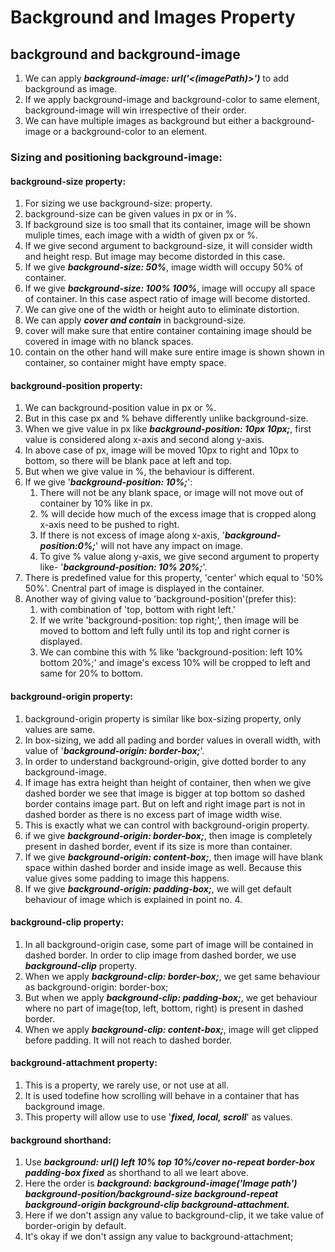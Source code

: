 # Background and Images Property

## background and background-image

1. We can apply **_background-image: url('<(imagePath)>')_** to add background as image.
2. If we apply background-image and background-color to same element, background-image will win irrespective of their order.
3. We can have multiple images as background but either a background-image or a background-color to an element.

### Sizing and positioning background-image:

#### background-size property:

1. For sizing we use background-size: property.
2. background-size can be given values in px or in %.
3. If background size is too small that its container, image will be shown muliple times, each image with a width of given px or %.
4. If we give second argument to background-size, it will consider width and height resp. But image may become distorded in this case.
5. If we give **_background-size: 50%_**, image width will occupy 50% of container.
6. If we give **_background-size: 100% 100%_**, image will occupy all space of container. In this case aspect ratio of image will become distorted.
7. We can give one of the width or height auto to eliminate distortion.
8. We can apply **_cover and contain_** in background-size.
9. cover will make sure that entire container containing image should be covered in image with no blanck spaces.
10. contain on the other hand will make sure entire image is shown shown in container, so container might have empty space.

#### background-position property:

1. We can background-position value in px or %.
2. But in this case px and % behave differently unlike background-size.
3. When we give value in px like **_background-position: 10px 10px;_**, first value is considered along x-axis and second along y-axis.
4. In above case of px, image will be moved 10px to right and 10px to bottom, so there will be blank pace at left and top.
5. But when we give value in %, the behaviour is different.
6. If we give '**_background-position: 10%;_**':
   1. There will not be any blank space, or image will not move out of container by 10% like in px.
   2. % will decide how much of the excess image that is cropped along x-axis need to be pushed to right.
   3. If there is not excess of image along x-axis, '**_background-position:0%;_**' will not have any impact on image.
   4. To give % value along y-axis, we give second argument to property like- '**_background-position: 10% 20%;_**'.
7. There is predefined value for this property, 'center' which equal to '50% 50%'. Cnentral part of image is displayed in the container.
8. Another way of giving value to 'background-position'(prefer this):
   1. with combination of 'top, bottom with right left.'
   2. If we write 'background-position: top right;', then image will be moved to bottom and left fully until its top and right corner is displayed.
   3. We can combine this with % like 'background-position: left 10% bottom 20%;' and image's excess 10% will be cropped to left and same for 20% to bottom.

#### background-origin property:

1. background-origin property is similar like box-sizing property, only values are same.
2. In box-sizing, we add all pading and border values in overall width, with value of '**_background-origin: border-box;_**'.
3. In order to understand background-origin, give dotted border to any background-image.
4. If image has extra height than height of container, then when we give dashed border we see that image is bigger at top bottom so dashed border contains image part. But on left and right image part is not in dashed border as there is no excess part of image width wise.
5. This is exactly what we can control with background-origin property.
6. if we give **_background-origin: border-box;_**, then image is completely present in dashed border, event if its size is more than container.
7. If we give **_background-origin: content-box;_**, then image will have blank space within dashed border and inside image as well. Because this value gives some padding to image this happens.
8. If we give **_background-origin: padding-box;_**, we will get default behaviour of image which is explained in point no. 4.

#### background-clip property:

1. In all background-origin case, some part of image will be contained in dashed border. In order to clip image from dashed border, we use **_background-clip_** property.
2. When we apply **_background-clip: border-box;_**, we get same behaviour as background-origin: border-box;
3. But when we apply **_background-clip: padding-box;_**, we get behaviour where no part of image(top, left, bottom, right) is present in dashed border.
4. When we apply **_background-clip: content-box;_**, image will get clipped before padding. It will not reach to dashed border.

#### background-attachment property:

1. This is a property, we rarely use, or not use at all.
2. It is used todefine how scrolling will behave in a container that has background image.
3. This property will allow use to use '**_fixed, local, scroll_**' as values.

#### background shorthand:

1. Use **_background: url() left 10% top 10%/cover no-repeat border-box padding-box fixed_** as shorthand to all we leart above.
2. Here the order is **_background: background-image('Image path') background-position/background-size background-repeat background-origin background-clip background-attachment._**
3. Here if we don't assign any value to background-clip, it we take value of border-origin by default.
4. It's okay if we don't assign any value to background-attachment;
